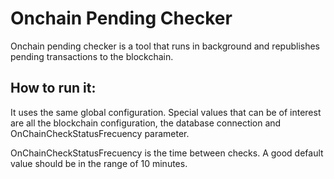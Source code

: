 # Onchain Pending Checker

Onchain pending checker is a tool that runs in background and republishes pending transactions to the blockchain.

## How to run it:

It uses the same global configuration. Special values that can be of interest are all the blockchain configuration, 
the database connection and OnChainCheckStatusFrecuency parameter.

OnChainCheckStatusFrecuency is the time between checks. A good default value should be in the range of 10 minutes.

